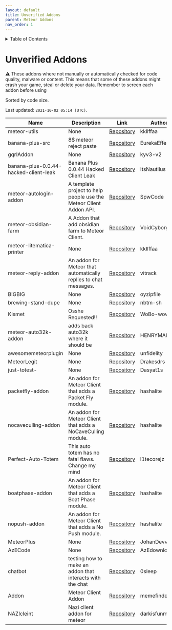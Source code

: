 ```yaml
---
layout: default
title: Unverified Addons
parent: Meteor Addons
nav_order: 1
---
```


<!-- START doctoc generated TOC please keep comment here to allow auto update -->
<!-- DON'T EDIT THIS SECTION, INSTEAD RE-RUN doctoc TO UPDATE -->
<details>
<summary>Table of Contents</summary>

- [Unverified Addons](#unverified-addons)

</details>
<!-- END doctoc generated TOC please keep comment here to allow auto update -->

# Unverified Addons
<div class="text-yellow-200">
⚠ These addons where not manually or automatically checked for code quality, malware or content. This means that some of these addons might crash your game, steal or delete your data. Remember to screen each addon before using
</div>

Sorted by code size.

Last updated: `2021-10-02 05:14 (UTC)`.

| Name | Description | Link | Authors |
| --- | --- | --- | --- |
| meteor-utils | None | [Repository](https://github.com/kkllffaa/meteor-utils) | kkllffaa |
| banana-plus-src | 8$ meteor reject paste | [Repository](https://github.com/EurekaEffect/banana-plus-src) | EurekaEffect |
| gqrlAddon | None | [Repository](https://github.com/kyv3-v2/gqrlAddon) | kyv3-v2 |
| banana-plus-0.0.44-hacked-client-leak | Banana Plus 0.0.44 Hacked Client Leak | [Repository](https://github.com/ItsNautilus/banana-plus-0.0.44-hacked-client-leak) | ItsNautilus |
| meteor-autologin-addon | A template project to help people use the Meteor Client Addon API. | [Repository](https://github.com/SpwCode/meteor-autologin-addon) | SpwCode |
| meteor-obsidian-farm | A Addon that add obsidian farm to Meteor Client. | [Repository](https://github.com/VoidCyborg/meteor-obsidian-farm) | VoidCyborg |
| meteor-litematica-printer | None | [Repository](https://github.com/kkllffaa/meteor-litematica-printer) | kkllffaa |
| meteor-reply-addon | An addon for Meteor that automatically replies to chat messages. | [Repository](https://github.com/vitrack/meteor-reply-addon) | vitrack |
| BIGBIG | None | [Repository](https://github.com/oyzipfile/BIGBIG) | oyzipfile |
| brewing-stand-dupe | None | [Repository](https://github.com/nbtm-sh/brewing-stand-dupe) | nbtm-sh |
| Kismet | Osshe Requested!! | [Repository](https://github.com/WoBo-wow/Kismet) | WoBo-wow |
| meteor-auto32k-addon | adds back auto32k where it should be | [Repository](https://github.com/HENRYMARTIN5/meteor-auto32k-addon) | HENRYMARTIN5 |
| awesomemeteorplugin | None | [Repository](https://github.com/unfidelity/awesomemeteorplugin) | unfidelity |
| MeteorLegit | None | [Repository](https://github.com/Drakesdrs/MeteorLegit) | Drakesdrs |
| just-totest- | None | [Repository](https://github.com/Dasyat1s/just-totest-) | Dasyat1s |
| packetfly-addon | An addon for Meteor Client that adds a Packet Fly module. | [Repository](https://github.com/hashalite/packetfly-addon) | hashalite |
| nocaveculling-addon | An addon for Meteor Client that adds a NoCaveCulling module. | [Repository](https://github.com/hashalite/nocaveculling-addon) | hashalite |
| Perfect-Auto-Totem | This auto totem has no fatal flaws. Change my mind | [Repository](https://github.com/l1tecorejz/Perfect-Auto-Totem) | l1tecorejz |
| boatphase-addon | An addon for Meteor Client that adds a Boat Phase module. | [Repository](https://github.com/hashalite/boatphase-addon) | hashalite |
| nopush-addon | An addon for Meteor Client that adds a No Push module. | [Repository](https://github.com/hashalite/nopush-addon) | hashalite |
| MeteorPlus | None | [Repository](https://github.com/JohanDevv/MeteorPlus) | JohanDevv |
| AzECode | None | [Repository](https://github.com/AzEdownload/AzECode) | AzEdownload |
| chatbot | testing how to make an addon that interacts with the chat | [Repository](https://github.com/0sleep/chatbot) | 0sleep |
| Addon | Meteor Client Addon | [Repository](https://github.com/memefinderr/Addon) | memefinderr |
| NAZIcleint | Nazi client addon for meteor | [Repository](https://github.com/darkisfunman/NAZIcleint) | darkisfunman |